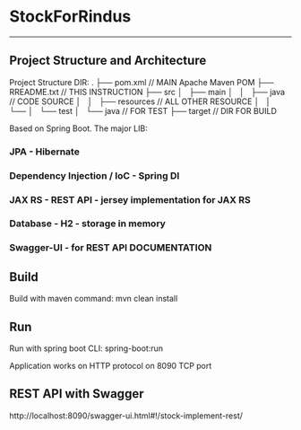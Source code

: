 # StockForRindus
----------------------
## Project Structure and Architecture

Project Structure DIR:
.
├── pom.xml // MAIN Apache Maven POM
├── RREADME.txt // THIS INSTRUCTION
├── src
│   ├── main
│   │   ├── java // CODE SOURCE
│   │   ├── resources // ALL OTHER RESOURCE
│   │   └──
│   └── test
│       └── java // FOR TEST
├── target // DIR FOR BUILD

Based on Spring Boot. The major LIB:

 ### JPA - Hibernate
 ### Dependency Injection / IoC - Spring DI
 ### JAX RS - REST API - jersey implementation for JAX RS
 ### Database - H2 - storage in memory
 ### Swagger-UI - for REST API DOCUMENTATION

## Build
Build with maven command:
mvn clean install

## Run
Run with spring boot CLI:
spring-boot:run

Application works on HTTP protocol on 8090 TCP port

## REST API with Swagger
http://localhost:8090/swagger-ui.html#!/stock-implement-rest/
